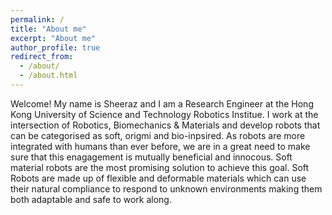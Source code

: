 ```yaml
---
permalink: /
title: "About me"
excerpt: "About me"
author_profile: true
redirect_from: 
  - /about/
  - /about.html
---
```


Welcome! My name is Sheeraz and I am a Research Engineer at the Hong Kong University of Science and Technology Robotics Institue. I work at the intersection of Robotics, Biomechanics & Materials and develop robots that can be categorised as soft, origmi and bio-inpsired. As robots are more integrated with humans than ever before, we are in a great need to make sure that this enagagement is mutually beneficial and innocous. Soft material robots are the most promising solution to achieve this goal. Soft Robots are made up of flexible and deformable materials which can use their natural compliance to respond to unknown environments making them both adaptable and safe to work along.
